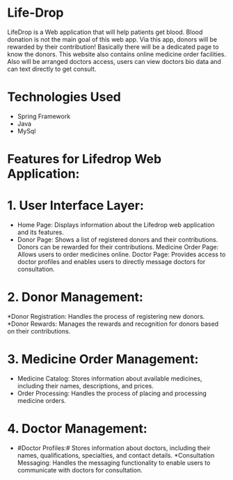 # Life-Drop
LifeDrop is a Web application that will help patients get blood. 
Blood donation is not the main goal of this web app. Via this app, donors will be rewarded by their contribution! Basically there will be a dedicated page to know the donors. This website also contains online medicine order facilities. Also will be arranged doctors access, users can view doctors bio data and can text directly to get consult. 
# Technologies Used
* Spring Framework
* Java
* MySql

# Features for Lifedrop Web Application:

# 1. User Interface Layer:

* Home Page: Displays information about the Lifedrop web application and its features.
* Donor Page: Shows a list of registered donors and their contributions. Donors can be rewarded for their contributions.
Medicine Order Page: Allows users to order medicines online.
Doctor Page: Provides access to doctor profiles and enables users to directly message doctors for consultation.
# 2. Donor Management:

*Donor Registration: Handles the process of registering new donors.
*Donor Rewards: Manages the rewards and recognition for donors based on their contributions.
# 3. Medicine Order Management:

* Medicine Catalog: Stores information about available medicines, including their names, descriptions, and prices.
* Order Processing: Handles the process of placing and processing medicine orders.
# 4. Doctor Management:

* #Doctor Profiles:# Stores information about doctors, including their names, qualifications, specialties, and contact details.
*Consultation Messaging: Handles the messaging functionality to enable users to communicate with doctors for consultation.
